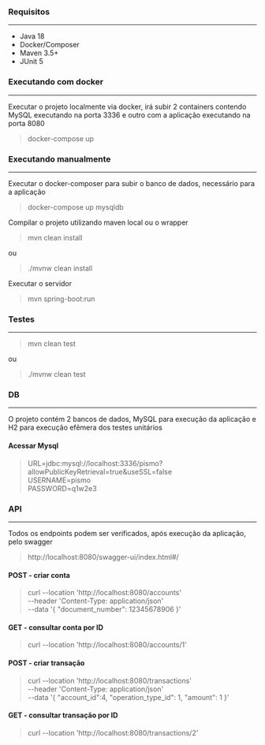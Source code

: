 ### Requisitos
___

* Java 18
* Docker/Composer
* Maven 3.5+
* JUnit 5

### Executando com docker
___

Executar o projeto localmente via docker, irá subir 2 containers contendo MySQL executando na porta 3336 e outro com a 
aplicação executando na porta 8080

> docker-compose up

### Executando manualmente
___
Executar o docker-composer para subir o banco de dados, necessário para a aplicação

> docker-compose up mysqldb

Compilar o projeto utilizando maven local ou o wrapper

> mvn clean install

ou

> ./mvnw clean install

Executar o servidor

> mvn spring-boot:run

### Testes
___

> mvn clean test

ou

> ./mvnw clean test

### DB
___
O projeto contém 2 bancos de dados, MySQL para execução da aplicação e H2 para execução efêmera
dos testes unitários

#### Acessar Mysql

> URL=jdbc:mysql://localhost:3336/pismo?allowPublicKeyRetrieval=true&useSSL=false \
> USERNAME=pismo \
> PASSWORD=q1w2e3

### API
___

Todos os endpoints podem ser verificados, após execução da aplicação, pelo swagger

> http://localhost:8080/swagger-ui/index.html#/

#### POST - criar conta
> curl --location 'http://localhost:8080/accounts' \
--header 'Content-Type: application/json' \
--data '{
"document_number": 12345678906
}'

#### GET - consultar conta por ID
> curl --location 'http://localhost:8080/accounts/1'

#### POST - criar transação
> curl --location 'http://localhost:8080/transactions' \
--header 'Content-Type: application/json' \
--data '{
"account_id":4,
"operation_type_id": 1,
"amount": 1
}'


#### GET - consultar transação por ID
> curl --location 'http://localhost:8080/transactions/2'